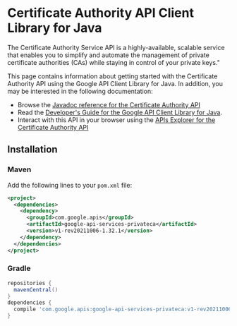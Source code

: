 # Certificate Authority API Client Library for Java

The Certificate Authority Service API is a highly-available, scalable service that enables you to simplify and automate the management of private certificate authorities (CAs) while staying in control of your private keys." 

This page contains information about getting started with the Certificate Authority API
using the Google API Client Library for Java. In addition, you may be interested
in the following documentation:

* Browse the [Javadoc reference for the Certificate Authority API][javadoc]
* Read the [Developer's Guide for the Google API Client Library for Java][google-api-client].
* Interact with this API in your browser using the [APIs Explorer for the Certificate Authority API][api-explorer]

## Installation

### Maven

Add the following lines to your `pom.xml` file:

```xml
<project>
  <dependencies>
    <dependency>
      <groupId>com.google.apis</groupId>
      <artifactId>google-api-services-privateca</artifactId>
      <version>v1-rev20211006-1.32.1</version>
    </dependency>
  </dependencies>
</project>
```

### Gradle

```gradle
repositories {
  mavenCentral()
}
dependencies {
  compile 'com.google.apis:google-api-services-privateca:v1-rev20211006-1.32.1'
}
```

[javadoc]: https://googleapis.dev/java/google-api-services-privateca/latest/index.html
[google-api-client]: https://github.com/googleapis/google-api-java-client/
[api-explorer]: https://developers.google.com/apis-explorer/#p/privateca/v1/
